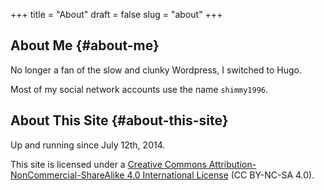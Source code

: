 +++
title = "About"
draft = false
slug = "about"
+++

## About Me {#about-me}

No longer a fan of the slow and clunky Wordpress, I switched to Hugo.

Most of my social network accounts use the name `shimmy1996`.


## About This Site {#about-this-site}

Up and running since July 12th, 2014.

This site is licensed under a [Creative Commons Attribution-NonCommercial-ShareAlike 4.0 International License](http://creativecommons.org/licenses/by-nc-sa/4.0/) (CC BY-NC-SA 4.0).